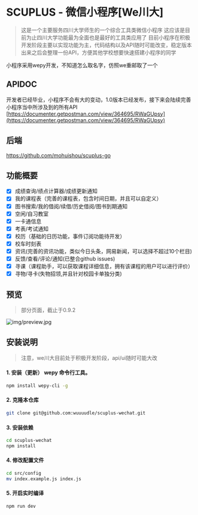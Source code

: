 # SCUPLUS - 微信小程序[We川大]

> 这是一个主要服务四川大学师生的一个综合工具类微信小程序
> 这应该是目前为止四川大学功能最为全面也是最好的工具类应用了
> 目前小程序在积极开发阶段主要以实现功能为主，代码结构以及API随时可能改变，稳定版本出来之后会整理一份API，方便其他学校想要快速搭建小程序的同学

小程序采用wepy开发，不知道怎么取名字，仿照we重邮取了一个

## APIDOC

开发者已经毕业，小程序不会有大的变动，1.0版本已经发布，接下来会陆续完善小程序当中所涉及到的所有API
[https://documenter.getpostman.com/view/364695/RWaGUpsy](https://documenter.getpostman.com/view/364695/RWaGUpsy)

## 后端
https://github.com/mohuishou/scuplus-go

## 功能概要

- [x] 成绩查询/绩点计算器/成绩更新通知
- [x] 我的课程表（完善的课程表，包含时间日期，并且可以自定义）
- [x] 图书搜索/我的借阅/续借/历史借阅/图书到期通知
- [x] 空闲/自习教室
- [x] 一卡通信息
- [x] 考表/考试通知
- [x] 校历（基础的日历功能，事件订阅功能待开发）
- [x] 校车时刻表
- [x] 资讯(完善的资讯功能，类似今日头条，网易新闻，可以选择不超过10个栏目)
- [x] 反馈/查看/评论/通知(已整合github issues)
- [x] 寻课（课程助手，可以获取课程详细信息，拥有该课程的用户可以进行评价）
- [x] 寻物/寻卡(失物招领,并且针对校园卡单独分类)

## 预览
> 部分页面，截止于0.9.2

![img/preview.jpg](img/preview.jpg)

## 安装说明

> 注意，we川大目前处于积极开发阶段，api/ui随时可能大改

#### 1. 安装（更新） wepy 命令行工具。
```bash
npm install wepy-cli -g
```

#### 2. 克隆本仓库

```bash
git clone git@github.com:wuuuudle/scuplus-wechat.git
```

#### 3. 安装依赖
```bash
cd scuplus-wechat
npm install
```

#### 4. 修改配置文件
```bash
cd src/config
mv index.example.js index.js
```

#### 5. 开启实时编译
```bash
npm run dev
```